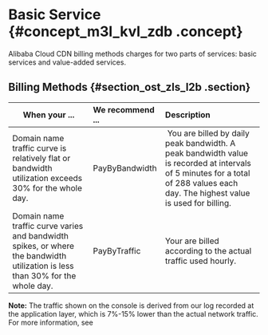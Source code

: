 # Basic Service {#concept_m3l_kvl_zdb .concept}

Alibaba Cloud CDN billing methods charges for two parts of services: basic services and value-added services.

## Billing Methods {#section_ost_zls_l2b .section}

|When your ...|We recommend ...|Description|
|-------------|:---------------|:----------|
|Domain name traffic curve is relatively flat or bandwidth utilization exceeds 30% for the whole day.|PayByBandwidth| You are billed by daily peak bandwidth. A peak bandwidth value is recorded at intervals of 5 minutes for a total of 288 values each day. The highest value is used for billing.|
|Domain name traffic curve varies and bandwidth spikes, or where the bandwidth utilization is less than 30% for the whole day.|PayByTraffic|Your are billed according to the actual traffic used hourly.|

**Note:** The traffic shown on the console is derived from our log recorded at the application layer, which is 7%-15% lower than the actual network traffic. For more information, see

